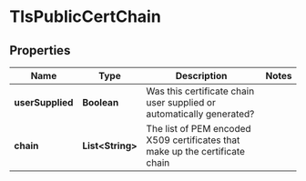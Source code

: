 # TlsPublicCertChain

## Properties
Name | Type | Description | Notes
------------ | ------------- | ------------- | -------------
**userSupplied** | **Boolean** | Was this certificate chain user supplied or automatically generated? | 
**chain** | **List&lt;String&gt;** | The list of PEM encoded X509 certificates that make up the certificate chain | 
